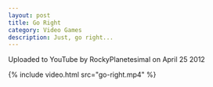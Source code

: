 ```yaml
---
layout: post
title: Go Right
category: Video Games
description: Just, go right...
---
```


Uploaded to YouTube by RockyPlanetesimal on April 25 2012

{% include video.html src="go-right.mp4" %}
